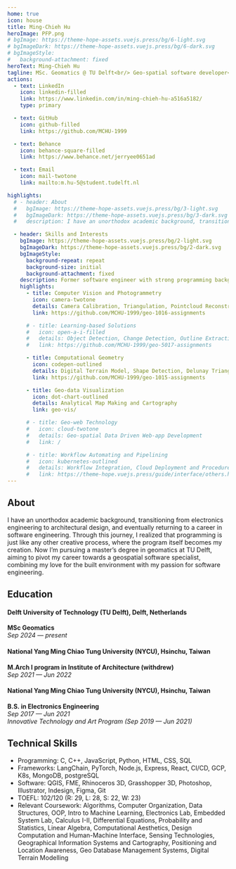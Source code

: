 ```yaml
---
home: true
icon: house
title: Ming-Chieh Hu
heroImage: PFP.png
# bgImage: https://theme-hope-assets.vuejs.press/bg/6-light.svg
# bgImageDark: https://theme-hope-assets.vuejs.press/bg/6-dark.svg
# bgImageStyle:
#   background-attachment: fixed
heroText: Ming-Chieh Hu
tagline: MSc. Geomatics @ TU Delft<br/> Geo-spatial software developer<br/> Casual graphic designer
actions:
  - text: LinkedIn
    icon: linkedin-filled
    link: https://www.linkedin.com/in/ming-chieh-hu-a516a5182/
    type: primary

  - text: GitHub
    icon: github-filled
    link: https://github.com/MCHU-1999

  - text: Behance
    icon: behance-square-filled
    link: https://www.behance.net/jerryee0651ad

  - text: Email
    icon: mail-twotone
    link: mailto:m.hu-5@student.tudelft.nl

highlights:
  # - header: About
  #   bgImage: https://theme-hope-assets.vuejs.press/bg/3-light.svg
  #   bgImageDark: https://theme-hope-assets.vuejs.press/bg/3-dark.svg
  #   description: I have an unorthodox academic background, transitioning from electronics engineering to architectural design, and eventually returning to a career in software engineering. Through this journey, I realized that programming is just like any other creative process, where the program itself becomes my creation. Now I’m pursuing a master’s degree in geomatics at TU Delft, aiming to pivot my career towards a geospatial software specialist, combining my love for the built environment with my passion for software engineering.

  - header: Skills and Interests
    bgImage: https://theme-hope-assets.vuejs.press/bg/2-light.svg
    bgImageDark: https://theme-hope-assets.vuejs.press/bg/2-dark.svg
    bgImageStyle:
      background-repeat: repeat
      background-size: initial
      background-attachment: fixed
    description: Former software engineer with strong programming background now specializing in geospatial data analysis. Skilled in data structures, algorithms, and full-stack development for creating visual analytics solutions. I'm excited by the opportunity to see how geospatial data becomes a product that directly benefits decision-makers in operations. I'm particularly interested in:<br/>
    highlights:
      - title: Computer Vision and Photogrammetry
        icon: camera-twotone
        details: Camera Calibration, Triangulation, Pointcloud Reconstruction, Bundle Adjustment...
        link: https://github.com/MCHU-1999/geo-1016-assignments

      # - title: Learning-based Solutions
      #   icon: open-a-i-filled
      #   details: Object Detection, Change Detection, Outline Extraction and Surface Reconstruction
      #   link: https://github.com/MCHU-1999/geo-5017-assignments

      - title: Computational Geometry
        icon: codepen-outlined
        details: Digital Terrain Model, Shape Detection, Delunay Triangulation...
        link: https://github.com/MCHU-1999/geo-1015-assignments

      - title: Geo-data Visualization
        icon: dot-chart-outlined
        details: Analytical Map Making and Cartography
        link: geo-vis/

      # - title: Geo-web Technology
      #   icon: cloud-twotone
      #   details: Geo-spatial Data Driven Web-app Development
      #   link: /

      # - title: Workflow Automating and Pipelining
      #   icon: kubernetes-outlined
      #   details: Workflow Integration, Cloud Deployment and Procedure Pipelining
      #   link: https://theme-hope.vuejs.press/guide/interface/others.html
---
```

### 
## About

I have an unorthodox academic background, transitioning from electronics engineering to architectural design, and eventually returning to a career in software engineering. Through this journey, I realized that programming is just like any other creative process, where the program itself becomes my creation. Now I’m pursuing a master’s degree in geomatics at TU Delft, aiming to pivot my career towards a geospatial software specialist, combining my love for the built environment with my passion for software engineering.

## Education

#### Delft University of Technology (TU Delft), Delft, Netherlands
**MSc Geomatics**  
*Sep 2024 — present*  

#### National Yang Ming Chiao Tung University (NYCU), Hsinchu, Taiwan  
**M.Arch I program in Institute of Architecture (withdrew)**  
*Sep 2021 — Jun 2022*  

#### National Yang Ming Chiao Tung University (NYCU), Hsinchu, Taiwan  
**B.S. in Electronics Engineering**  
*Sep 2017 — Jun 2021*  
*Innovative Technology and Art Program (Sep 2019 — Jun 2021)*

## Technical Skills

- Programming: C, C++, JavaScript, Python, HTML, CSS, SQL
- Frameworks: LangChain, PyTorch, Node.js, Express, React, CI/CD, GCP, K8s, MongoDB, postgreSQL
- Software: QGIS, FME, Rhinoceros 3D, Grasshopper 3D, Photoshop, Illustrator, Indesign, Figma, Git
- TOEFL: 102/120 (R: 29, L: 28, S: 22, W: 23)
- Relevant Coursework: Algorithms, Computer Organization, Data Structures, OOP, Intro to Machine Learning, Electronics Lab, Embedded System Lab, Calculus I-II, Differential Equations, Probability and Statistics, Linear Algebra, Computational Aesthetics, Design Computation and Human-Machine Interface, Sensing Technologies, Geographical Information Systems and Cartography, Positioning and Location Awareness, Geo Database Management Systems, Digital Terrain Modelling
